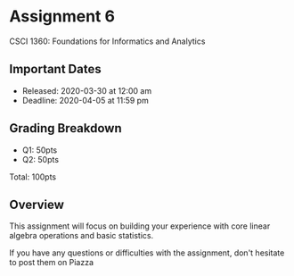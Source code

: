 # Assignment 6
CSCI 1360: Foundations for Informatics and Analytics

## Important Dates

 - Released: 2020-03-30 at 12:00 am
 - Deadline: 2020-04-05 at 11:59 pm
 
 ## Grading Breakdown

 - Q1: 50pts
 - Q2: 50pts
 
Total: 100pts


## Overview

This assignment will focus on building your experience with core linear algebra operations and basic statistics.

If you have any questions or difficulties with the assignment, don't hesitate to post them on Piazza
